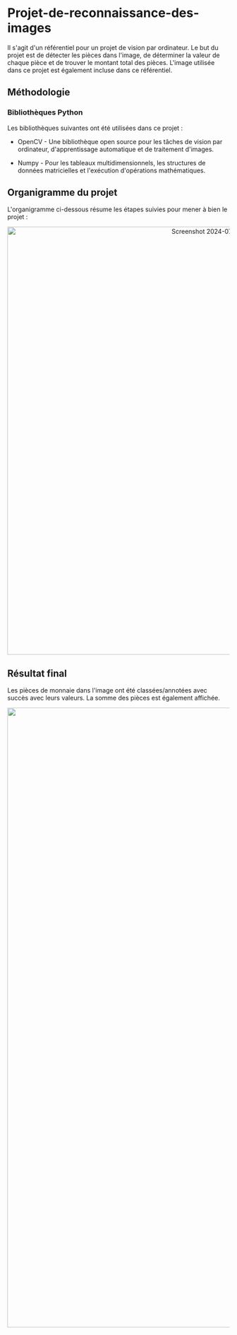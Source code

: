 # Projet-de-reconnaissance-des-images

Il s'agit d'un référentiel pour un projet de vision par ordinateur. Le but du projet est de détecter les pièces dans l'image, de déterminer la valeur de chaque pièce et de trouver le montant total des pièces. L'image utilisée dans ce projet est également incluse dans ce référentiel.

## Méthodologie

### Bibliothèques Python

Les bibliothèques suivantes ont été utilisées dans ce projet :

* OpenCV - Une bibliothèque open source pour les tâches de vision par ordinateur, d'apprentissage automatique et de traitement d'images.
  
* Numpy - Pour les tableaux multidimensionnels, les structures de données matricielles et l'exécution d'opérations mathématiques.

## Organigramme du projet

L'organigramme ci-dessous résume les étapes suivies pour mener à bien le projet :

<div align="center">
<img width="969" alt="Screenshot 2024-07-26 at 23 42 22" src="https://github.com/user-attachments/assets/eea235c9-b9f2-4607-8664-1fdc8f436d5e">
</div>

## Résultat final

Les pièces de monnaie dans l'image ont été classées/annotées avec succès avec leurs valeurs. La somme des pièces est également affichée.

<div align="center">
<img width="1403" alt="Screenshot 2024-07-26 at 23 36 26" src="https://github.com/user-attachments/assets/f7e5f9ee-f2c2-468b-8bb6-c8141da65a64">
</div>


